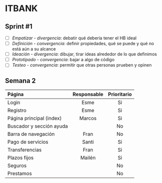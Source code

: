 # ITBANK

## Sprint #1
- [ ] *Empatizar - divergencia*: debatir qué debería tener el HB ideal
- [ ] *Definición - convergencia*: definir propiedades, qué se puede y qué no está aún a su alcance
- [ ] *Ideación - divergencia*: dibujar, tirar ideas alrededor de lo que definimos
- [ ] *Prototipado - convergencia*: bajar a algo de código
- [ ] *Testeo - convergencia*: permitir que otras personas prueben y opinen

## Semana 2
| Página                    | Responsable  | Prioritario  |
|:--------------------------|:------------:|:------------:|
| Login                     |  Esme        | Si           | 
| Registro                  |  Esme        | Si           |
| Página principal (index)  |  Marcos      | Si           |
| Buscador y sección ayuda  |              | No           |
| Barra de navegación       |  Fran        | No           |
| Pago de servicios         |  Santi       | Si           |
| Transferencias            |  Fran        | Si           |
| Plazos fijos              |  Mailén      | Si           |
| Seguros                   |              | No           |
| Prestamos                 |              | No           |